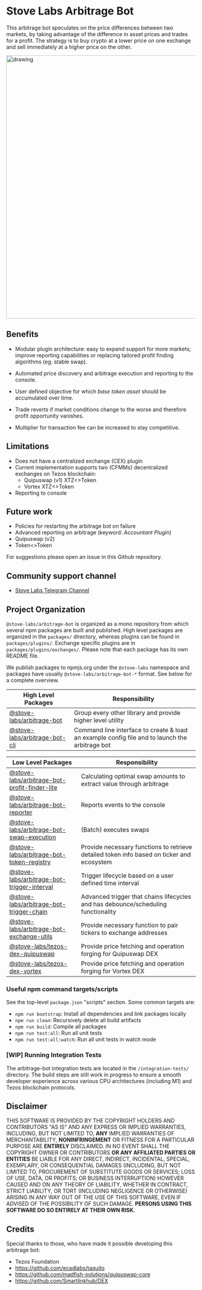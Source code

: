# Stove Labs Arbitrage Bot

This arbitrage bot speculates on the price differences between two markets, by taking advantage of the difference in asset prices and trades for a profit. The strategy is to buy crypto at a lower price on one exchange and sell immediately at a higher price on the other.

<img src="https://user-images.githubusercontent.com/8685779/202001626-0daa3afa-5185-46cb-98a4-eeef2ef14e55.gif" alt="drawing" width="700"/>

## Benefits

- Modular plugin architecture: easy to expand support for more markets; improve reporting capabilities or replacing tailored profit finding algorithms (eg. stable swap).

- Automated price discovery and arbitrage execution and reporting to the console.

- User defined objective for which *base token asset* should be accumulated over time.

- Trade reverts if market conditions change to the worse and therefore profit opportunity vanishes.

- Multiplier for transaction fee can be increased to stay competitive. 

## Limitations

- Does not have a centralized exchange (CEX) plugin
- Current implementation supports two (CFMMs) decentralized exchanges on Tezos blockchain:
    - Quipuswap (v1) XTZ<>Token
    - Vortex XTZ<>Token
- Reporting to console

## Future work
- Policies for restarting the arbitrage bot on failure
- Advanced reporting on arbitrage (keyword: *Accountant Plugin*)
- Quipuswap (v2)
- Token<>Token

For suggestions please open an issue in this Github repository.


## Community support channel
- [Stove Labs Telegram Channel](https://t.me/stove_labs)

## Project Organization

`@stove-labs/arbitrage-bot` is organized as a mono repository from which several npm packages are built and published. High level packages are organized in the `packages/` directory, whereas plugins can be found in `packages/plugins/`. Exchange specific plugins are in `packages/plugins/exchanges/`. Please note that each package has its own README file.

We publish packages to npmjs.org under the `@stove-labs` namespace and packages have usually `@stove-labs/arbitrage-bot-*` format. See below for a complete overview.

| High Level Packages                                                    | Responsibility                                               |
| ---------------------------------------------------------------------- | ------------------------------------------------------------ |
| [@stove-labs/arbitrage-bot](packages/arbitrage-bot)                          | Group every other library and provide higher level utility |
| [@stove-labs/arbitrage-bot-cli](packages/arbitrage-bot-cli)                      | Command line interface to create & load an example config file and to launch the arbitrage bot |

| Low Level Packages                                                     | Responsibility                                                |
| ---------------------------------------------------------------------- | ------------------------------------------------------------- |
| [@stove-labs/arbitrage-bot-profit-finder-lite](packages/plugins/arbitrage-bot-profit-finder-lite/) | Calculating optimal swap amounts to extract value through arbitrage                             |
| [@stove-labs/arbitrage-bot-reporter](packages/plugins/arbitrage-bot-reporter/) | Reports events to the console     |
| [@stove-labs/arbitrage-bot-swap-execution](packages/plugins/arbitrage-bot-swap-execution/)           | (Batch) executes swaps           |
| [@stove-labs/arbitrage-bot-token-registry](packages/plugins/arbitrage-bot-token-registry/)         | Provide necessary functions to retrieve detailed token info based on ticker and ecosystem   |
| [@stove-labs/arbitrage-bot-trigger-interval](packages/plugins/arbitrage-bot-trigger-interval/)                             | Trigger lifecycle based on a user defined time interval |
| [@stove-labs/arbitrage-bot-trigger-chain](packages/plugins/arbitrage-bot-trigger-chain/)                       | Advanced trigger that chains lifecycles and has debounce/scheduling functionality          |
| [@stove-labs/arbitrage-bot-exchange-utils](packages/plugins/exchanges/arbitrage-bot-exchange-utils/)   | Provide necessary function to pair tickers to exchange addresses            |
| [@stove-labs/tezos-dex-quipuswap](packages/plugins/exchanges/tezos-dex-quipuswap/)                         | Provide price fetching and operation forging for Quipuswap DEX             |
| [@stove-labs/tezos-dex-vortex](packages/plugins/exchanges/tezos-dex-vortex/)   | Provide price fetching and operation forging for Vortex DEX                  |


### Useful npm command targets/scripts

See the top-level `package.json` "scripts" section. Some common targets are:

* `npm run bootstrap`: Install all dependencies and link packages locally
* `npm run clean`: Recursively delete all build artifacts
* `npm run build`: Compile all packages
* `npm run test:all`: Run all unit tests
* `npm run test:all:watch`: Run all unit tests in watch mode


### [WIP] Running Integration Tests

The arbitrage-bot integration tests are located in the `/integration-tests/` directory. The build steps are still work in progress to ensure a smooth developer experience across various CPU architectures (including M1) and Tezos blockchain protocols.

## Disclaimer

THIS SOFTWARE IS PROVIDED BY THE COPYRIGHT HOLDERS AND CONTRIBUTORS "AS IS" AND ANY EXPRESS OR IMPLIED WARRANTIES, INCLUDING, BUT NOT LIMITED TO, **ANY** IMPLIED WARRANTIES OF MERCHANTABILITY, **NONINFRINGEMENT** OR FITNESS FOR A PARTICULAR PURPOSE ARE **ENTIRELY** DISCLAIMED. IN NO EVENT SHALL THE COPYRIGHT OWNER OR CONTRIBUTORS **OR ANY AFFILIATED PARTIES OR ENTITIES** BE LIABLE FOR ANY DIRECT, INDIRECT, INCIDENTAL, SPECIAL, EXEMPLARY, OR CONSEQUENTIAL DAMAGES (INCLUDING, BUT NOT LIMITED TO, PROCUREMENT OF SUBSTITUTE GOODS OR SERVICES; LOSS OF USE, DATA, OR PROFITS; OR BUSINESS INTERRUPTION) HOWEVER CAUSED AND ON ANY THEORY OF LIABILITY, WHETHER IN CONTRACT, STRICT LIABILITY, OR TORT (INCLUDING NEGLIGENCE OR OTHERWISE) ARISING IN ANY WAY OUT OF THE USE OF THIS SOFTWARE, EVEN IF ADVISED OF THE POSSIBILITY OF SUCH DAMAGE.  **PERSONS USING THIS SOFTWARE DO SO ENTIRELY AT THEIR OWN RISK.**

## Credits

Special thanks to those, who have made it possible developing this arbitrage bot:

- Tezos Foundation
- https://github.com/ecadlabs/taquito
- https://github.com/madfish-solutions/quipuswap-core
- https://github.com/Smartlinkhub/DEX
